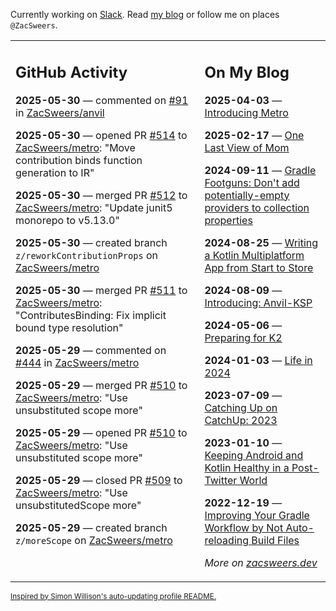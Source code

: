 Currently working on [Slack](https://slack.com/). Read [my blog](https://zacsweers.dev/) or follow me on places `@ZacSweers`.

<table><tr><td valign="top" width="60%">

## GitHub Activity
<!-- githubActivity starts -->
**2025-05-30** — commented on [#91](https://github.com/ZacSweers/anvil/issues/91#issuecomment-2923539682) in [ZacSweers/anvil](https://github.com/ZacSweers/anvil)

**2025-05-30** — opened PR [#514](https://github.com/ZacSweers/metro/pull/514) to [ZacSweers/metro](https://github.com/ZacSweers/metro): "Move contribution binds function generation to IR"

**2025-05-30** — merged PR [#512](https://github.com/ZacSweers/metro/pull/512) to [ZacSweers/metro](https://github.com/ZacSweers/metro): "Update junit5 monorepo to v5.13.0"

**2025-05-30** — created branch `z/reworkContributionProps` on [ZacSweers/metro](https://github.com/ZacSweers/metro)

**2025-05-30** — merged PR [#511](https://github.com/ZacSweers/metro/pull/511) to [ZacSweers/metro](https://github.com/ZacSweers/metro): "ContributesBinding: Fix implicit bound type resolution"

**2025-05-29** — commented on [#444](https://github.com/ZacSweers/metro/issues/444#issuecomment-2920814150) in [ZacSweers/metro](https://github.com/ZacSweers/metro)

**2025-05-29** — merged PR [#510](https://github.com/ZacSweers/metro/pull/510) to [ZacSweers/metro](https://github.com/ZacSweers/metro): "Use unsubstituted scope more"

**2025-05-29** — opened PR [#510](https://github.com/ZacSweers/metro/pull/510) to [ZacSweers/metro](https://github.com/ZacSweers/metro): "Use unsubstituted scope more"

**2025-05-29** — closed PR [#509](https://github.com/ZacSweers/metro/pull/509) to [ZacSweers/metro](https://github.com/ZacSweers/metro): "Use unsubstitutedScope more"

**2025-05-29** — created branch `z/moreScope` on [ZacSweers/metro](https://github.com/ZacSweers/metro)
<!-- githubActivity ends -->
</td><td valign="top" width="40%">

## On My Blog
<!-- blog starts -->
**2025-04-03** — [Introducing Metro](https://www.zacsweers.dev/introducing-metro/)

**2025-02-17** — [One Last View of Mom](https://www.zacsweers.dev/one-last-view-of-mom/)

**2024-09-11** — [Gradle Footguns: Don't add potentially-empty providers to collection properties](https://www.zacsweers.dev/gradle-footgun-adding-empty-providers-to-collection-properties/)

**2024-08-25** — [Writing a Kotlin Multiplatform App from Start to Store](https://www.zacsweers.dev/writing-a-kotlin-multiplatform-app-from-start-to-store/)

**2024-08-09** — [Introducing: Anvil-KSP](https://www.zacsweers.dev/introducing-anvil-ksp/)

**2024-05-06** — [Preparing for K2](https://www.zacsweers.dev/preparing-for-k2/)

**2024-01-03** — [Life in 2024](https://www.zacsweers.dev/life-in-2024/)

**2023-07-09** — [Catching Up on CatchUp: 2023](https://www.zacsweers.dev/catching-up-on-catchup-2023/)

**2023-01-10** — [Keeping Android and Kotlin Healthy in a Post-Twitter World](https://www.zacsweers.dev/keeping-android-healthy/)

**2022-12-19** — [Improving Your Gradle Workflow by Not Auto-reloading Build Files](https://www.zacsweers.dev/improving-your-workflow-by-not-auto-reloading-build-files/)
<!-- blog ends -->
_More on [zacsweers.dev](https://zacsweers.dev/)_
</td></tr></table>

<sub><a href="https://simonwillison.net/2020/Jul/10/self-updating-profile-readme/">Inspired by Simon Willison's auto-updating profile README.</a></sub>